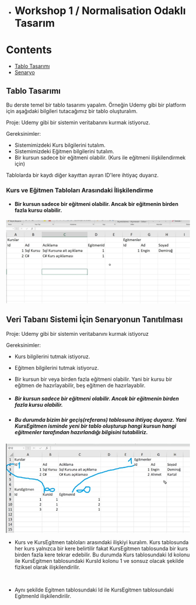 - # Workshop 1  / Normalisation Odaklı Tasarım

# Contents
* [Tablo Tasarımı](#tablo-tasarimi)
* [Senaryo](#senaryo)


## Tablo Tasarımı <a name="tablo-tasarimi"></a>

Bu derste temel bir tablo tasarımı yapalım. Örneğin Udemy gibi bir platform için aşağıdaki bilgileri tutacağımız bir tablo oluşturalım. 

Proje: Udemy gibi bir sistemin veritabanını kurmak istiyoruz. 

Gereksinimler: 
- Sistemimizdeki Kurs bilgilerini tutalım.
- Sistemimizdeki Eğitmen bilgilerini tutalım. 
- Bir kursun sadece bir eğitmeni olabilir. (Kurs ile eğitmeni ilişkilendirmek için)

Tablolarda bir kaydı diğer kayıttan ayıran ID'lere ihtiyaç duyarız.


### Kurs ve Eğitmen Tabloları Arasındaki İlişkilendirme

- #### Bir kursun sadece bir eğitmeni olabilir. Ancak bir eğitmenin birden fazla kursu olabilir.

![pic](../images/162.workshop.jpeg)

## Veri Tabanı Sistemi İçin Senaryonun Tanıtılması <a name="senaryo"></a>

Proje: Udemy gibi bir sistemin veritabanını kurmak istiyoruz

Gereksinimler:
- Kurs bilgilerini tutmak istiyoruz.
- Eğitmen bilgilerini tutmak istiyoruz. 
- Bir kursun bir veya birden fazla eğitmeni olabilir. Yani bir kursu bir eğitmen de hazırlayabilir, beş eğitmen de 
hazırlayablir. 

- ##### Bir kursun sadece bir eğitmeni olabilir. Ancak bir eğitmenin birden fazla kursu olabilir.

- ##### Bu durumda bizim bir geçiş(referans) tablosuna ihtiyaç duyarız. Yani KursEgitmen isminde yeni bir tablo oluşturup hangi kursun hangi eğitmenler tarafından hazırlandığı bilgisini tutabiliriz. 

![pic](../images/164.workshop-senaryo2.jpeg)

- Kurs ve KursEgitmen tabloları arasındaki ilişkiyi kuralım. Kurs tablosunda her kurs yalnızca bir kere belirtilir fakat KursEgitmen tablosunda bir kurs birden fazla kere tekrar edebilir. Bu durumda Kurs tablosundaki Id kolonu ile KursEgitmen tablosundaki KursId kolonu 1 ve sonsuz olacak şekilde fiziksel olarak ilişkilendirilir. 

<br>

- Aynı şekilde Egitmen tablosundaki Id ile KursEgitmen tablosundaki EgitmenId ilişkilendirilir.